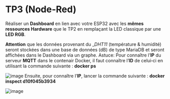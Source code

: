 # TP3 (Node-Red)
Réaliser un __Dashboard__ en lien avec votre ESP32 avec les __mêmes ressources Hardware__ que le TP2 en remplaçant la LED classique par une __LED RGB__.

__Attention__ que les données provenant du __DHT11_ (température & humidité) seront stockées dans une base de données (dB) de type MariaDB et seront affichées dans le Dashboard via un graphe.
Astuce: Pour connaître l’__IP__ du serveur __MQTT__ dans le contenair Docker, il faut connaître l’__ID__ de celui‐ci en utilisant la commande suivante : __docker ps__

![image](https://github.com/Mlou103/Costa/assets/115471197/a2bbe64a-3c62-4b2c-aa96-e6f11aa3cb15)
Ensuite, pour connaître l’__IP__, lancer la commande suivante : __docker inspect d10f045b3934__

![image](https://github.com/Mlou103/Costa/assets/115471197/237a7347-91d0-46db-9482-94e4274bbc84)
